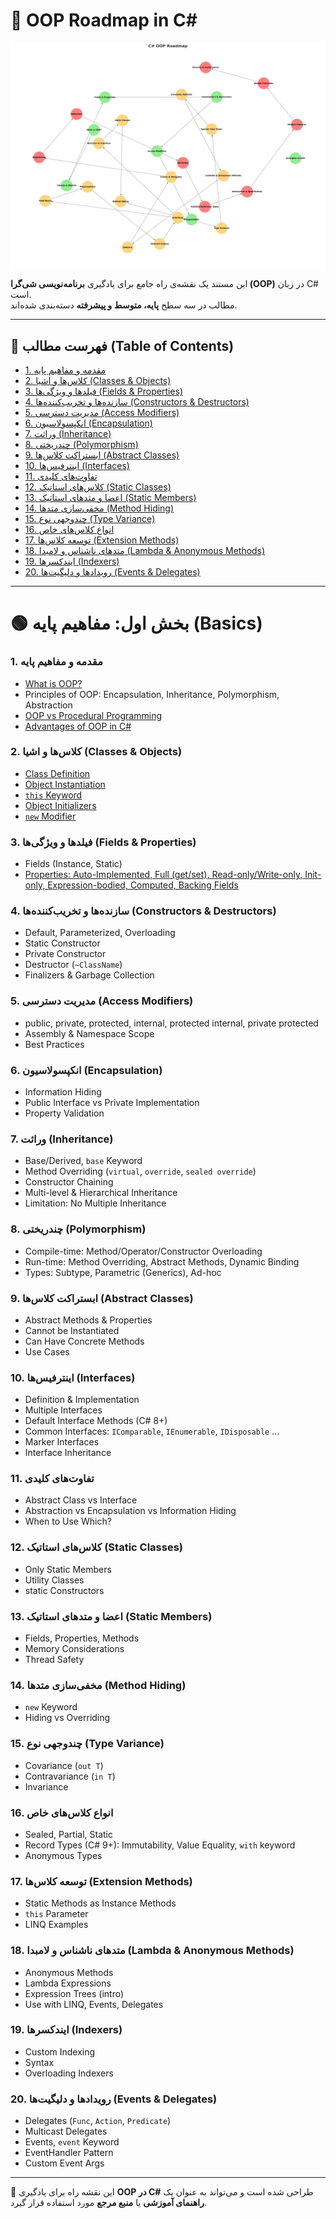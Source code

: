 ﻿# 🚀 OOP Roadmap in C#

![](../OOP_Roadmap.jpg)

این مستند یک نقشه‌ی راه جامع برای یادگیری **برنامه‌نویسی شی‌گرا (OOP)** در زبان C# است.  
مطالب در سه سطح **پایه، متوسط و پیشرفته** دسته‌بندی شده‌اند.

---


## 📑 فهرست مطالب (Table of Contents)

- [1. مقدمه و مفاهیم پایه](#1-مقدمه-و-مفاهیم-پایه)
- [2. کلاس‌ها و اشیا (Classes & Objects)](#2-کلاسها-و-اشیا-classes--objects)
- [3. فیلدها و ویژگی‌ها (Fields & Properties)](#3-فیلدها-و-ویژگیها-fields--properties)
- [4. سازنده‌ها و تخریب‌کننده‌ها (Constructors & Destructors)](#4-سازندهها-و-تخریبکنندهها-constructors--destructors)
- [5. مدیریت دسترسی (Access Modifiers)](#5-مدیریت-دسترسی-access-modifiers)
- [6. انکپسولاسیون (Encapsulation)](#6-انکپسولاسیون-encapsulation)
- [7. وراثت (Inheritance)](#7-وراثت-inheritance)
- [8. چندریختی (Polymorphism)](#8-چندریختی-polymorphism)
- [9. ابستراکت کلاس‌ها (Abstract Classes)](#9-ابستراکت-کلاسه-abstract-classes)
- [10. اینترفیس‌ها (Interfaces)](#10-اینترفیسها-interfaces)
- [11. تفاوت‌های کلیدی](#11-تفاوتهای-کلیدی)
- [12. کلاس‌های استاتیک (Static Classes)](#12-کلاسه-استاتیک-static-classes)
- [13. اعضا و متدهای استاتیک (Static Members)](#13-اعضا-و-متدهای-استاتیک-static-members)
- [14. مخفی‌سازی متدها (Method Hiding)](#14-مخفیسازی-متدها-method-hiding)
- [15. چندوجهی نوع (Type Variance)](#15-چندوجهی-نوع-type-variance)
- [16. انواع کلاس‌های خاص](#16-انواع-کلاسه-خاص)
- [17. توسعه کلاس‌ها (Extension Methods)](#17-توسعه-کلاسه-extension-methods)
- [18. متدهای ناشناس و لامبدا (Lambda & Anonymous Methods)](#18-متدهای-ناشناس-و-لامبدا-lambda--anonymous-methods)
- [19. ایندکسرها (Indexers)](#19-ایندکسرها-indexers)
- [20. رویدادها و دلیگیت‌ها (Events & Delegates)](#20-رویدادها-و-دلیگیتها-events--delegates)

---

# 🟢 بخش اول: مفاهیم پایه (Basics)

### 1. مقدمه و مفاهیم پایه
- [What is OOP?](./BasicsConcepts/WhatـisـOOP.md)
- Principles of OOP: Encapsulation, Inheritance, Polymorphism, Abstraction  
- [OOP vs Procedural Programming ](./BasicsConcepts/OOP_ProceduralProgramming.md)
- [Advantages of OOP in C#](./BasicsConcepts/Advantages_of_OOP.md)
### 2. کلاس‌ها و اشیا (Classes & Objects)
- [Class Definition ](./Class_Object/Definition_Class.md)  
- [ Object Instantiation ](./Class_Object/Object_Instantiation.md)  
- [`this` Keyword  ](./Class_Object/this_Keyword.md)  
- [ Object Initializers ](./Class_Object/ObjectـInitializers.md)  
- [  `new` Modifier  ](./Class_Object/new_Keyword_Modifier.md)  

### 3. فیلدها و ویژگی‌ها (Fields & Properties)
- Fields (Instance, Static)  
- [ Properties: Auto-Implemented, Full (get/set), Read-only/Write-only, Init-only, Expression-bodied, Computed, Backing Fields   ](./Class_Object/Properties.md)  

### 4. سازنده‌ها و تخریب‌کننده‌ها (Constructors & Destructors)
- Default, Parameterized, Overloading  
- Static Constructor  
- Private Constructor  
- Destructor (`~ClassName`)  
- Finalizers & Garbage Collection  

### 5. مدیریت دسترسی (Access Modifiers)
- public, private, protected, internal, protected internal, private protected  
- Assembly & Namespace Scope  
- Best Practices  

### 6. انکپسولاسیون (Encapsulation)
- Information Hiding  
- Public Interface vs Private Implementation  
- Property Validation  



### 7. وراثت (Inheritance)
- Base/Derived, `base` Keyword  
- Method Overriding (`virtual`, `override`, `sealed override`)  
- Constructor Chaining  
- Multi-level & Hierarchical Inheritance  
- Limitation: No Multiple Inheritance  

### 8. چندریختی (Polymorphism)
- Compile-time: Method/Operator/Constructor Overloading  
- Run-time: Method Overriding, Abstract Methods, Dynamic Binding  
- Types: Subtype, Parametric (Generics), Ad-hoc  

### 9. ابستراکت کلاس‌ها (Abstract Classes)
- Abstract Methods & Properties  
- Cannot be Instantiated  
- Can Have Concrete Methods  
- Use Cases  

### 10. اینترفیس‌ها (Interfaces)
- Definition & Implementation  
- Multiple Interfaces  
- Default Interface Methods (C# 8+)  
- Common Interfaces: `IComparable`, `IEnumerable`, `IDisposable` …  
- Marker Interfaces  
- Interface Inheritance  

### 11. تفاوت‌های کلیدی
- Abstract Class vs Interface  
- Abstraction vs Encapsulation vs Information Hiding  
- When to Use Which?  

### 12. کلاس‌های استاتیک (Static Classes)
- Only Static Members  
- Utility Classes  
- static Constructors  

### 13. اعضا و متدهای استاتیک (Static Members)
- Fields, Properties, Methods  
- Memory Considerations  
- Thread Safety  

### 14. مخفی‌سازی متدها (Method Hiding)
- `new` Keyword  
- Hiding vs Overriding  

### 15. چندوجهی نوع (Type Variance)
- Covariance (`out T`)  
- Contravariance (`in T`)  
- Invariance  

### 16. انواع کلاس‌های خاص
- Sealed, Partial, Static  
- Record Types (C# 9+): Immutability, Value Equality, `with` keyword  
- Anonymous Types  

### 17. توسعه کلاس‌ها (Extension Methods)
- Static Methods as Instance Methods  
- `this` Parameter  
- LINQ Examples  

### 18. متدهای ناشناس و لامبدا (Lambda & Anonymous Methods)
- Anonymous Methods  
- Lambda Expressions  
- Expression Trees (intro)  
- Use with LINQ, Events, Delegates  

### 19. ایندکسرها (Indexers)
- Custom Indexing  
- Syntax  
- Overloading Indexers  

### 20. رویدادها و دلیگیت‌ها (Events & Delegates)
- Delegates (`Func`, `Action`, `Predicate`)  
- Multicast Delegates  
- Events, `event` Keyword  
- EventHandler Pattern  
- Custom Event Args  




---

📌 این نقشه راه برای یادگیری **OOP در C#** طراحی شده است و می‌تواند به عنوان یک **راهنمای آموزشی** یا **منبع مرجع** مورد استفاده قرار گیرد.
